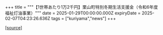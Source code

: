 +++
title = """【1世帯あたり1万2千円】栗山町特別冬期生活支援金（令和6年度福祉灯油事業）"""
date = 2025-01-29T00:00:00.000Z
expiryDate = 2025-02-07T04:23:26.636Z
tags = ["kuriyama","news"]
+++


[[source]](https://www.town.kuriyama.hokkaido.jp/soshiki/39/30114.html)
